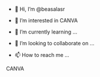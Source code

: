 - 👋 Hi, I’m @beasalasr
- 👀 I’m interested in CANVA

- 🌱 I’m currently learning ...
- 💞️ I’m looking to collaborate on ...
- 📫 How to reach me ...

<!---
beasalasr/beasalasr is a ✨ special ✨ repository because its `README.md` (this file) appears on your GitHub profile.
You can click the Preview link to take a look at your changes.
--->
CANVA
